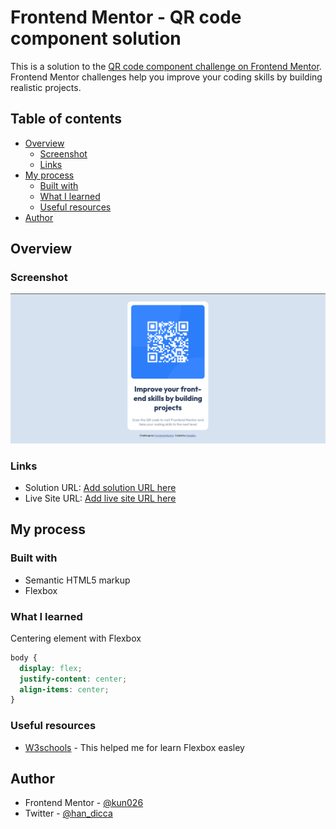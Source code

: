 # Frontend Mentor - QR code component solution

This is a solution to the [QR code component challenge on Frontend Mentor](https://www.frontendmentor.io/challenges/qr-code-component-iux_sIO_H). Frontend Mentor challenges help you improve your coding skills by building realistic projects. 

## Table of contents

- [Overview](#overview)
  - [Screenshot](#screenshot)
  - [Links](#links)
- [My process](#my-process)
  - [Built with](#built-with)
  - [What I learned](#what-i-learned)
  - [Useful resources](#useful-resources)
- [Author](#author)

## Overview

### Screenshot

![](./screenshot.png)

### Links

- Solution URL: [Add solution URL here](https://your-solution-url.com)
- Live Site URL: [Add live site URL here](https://your-live-site-url.com)

## My process

### Built with

- Semantic HTML5 markup
- Flexbox

### What I learned

Centering element with Flexbox


```css
body {
  display: flex;
  justify-content: center;
  align-items: center;
}
```

### Useful resources

- [W3schools](https://www.w3schools.com/css/css3_flexbox.asp) - This helped me for learn Flexbox easley

## Author

- Frontend Mentor - [@kun026](https://www.frontendmentor.io/profile/kun026)
- Twitter - [@han_dicca](https://www.twitter.com/han_dicca)

